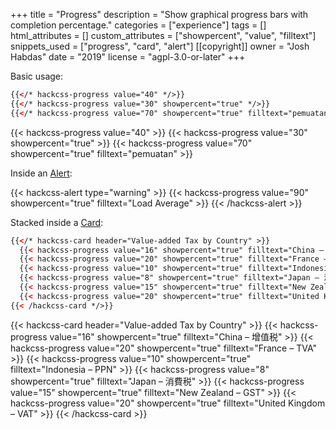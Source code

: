 +++
title = "Progress"
description = "Show graphical progress bars with completion percentage."
categories = ["experience"]
tags = []
html_attributes = []
custom_attributes = ["showpercent", "value", "filltext"]
snippets_used = ["progress", "card", "alert"]
[[copyright]]
  owner = "Josh Habdas"
  date = "2019"
  license = "agpl-3.0-or-later"
+++

Basic usage:

```html
{{</* hackcss-progress value="40" */>}}
{{</* hackcss-progress value="30" showpercent="true" */>}}
{{</* hackcss-progress value="70" showpercent="true" filltext="pemuatan" */>}}
```

{{< hackcss-progress value="40" >}}
{{< hackcss-progress value="30" showpercent="true" >}}
{{< hackcss-progress value="70" showpercent="true" filltext="pemuatan" >}}

Inside an [Alert](../alert):

{{< hackcss-alert type="warning" >}}
  {{< hackcss-progress value="90" showpercent="true" filltext="Load Average" >}}
{{< /hackcss-alert >}}

Stacked inside a [Card](../card):

```html
{{</* hackcss-card header="Value-added Tax by Country" >}}
  {{< hackcss-progress value="16" showpercent="true" filltext="China – 增值税" >}}
  {{< hackcss-progress value="20" showpercent="true" filltext="France – TVA" >}}
  {{< hackcss-progress value="10" showpercent="true" filltext="Indonesia – PPN" >}}
  {{< hackcss-progress value="8" showpercent="true" filltext="Japan – 消費税" >}}
  {{< hackcss-progress value="15" showpercent="true" filltext="New Zealand – GST" >}}
  {{< hackcss-progress value="20" showpercent="true" filltext="United Kingdom – VAT" >}}
{{< /hackcss-card */>}}
```

{{< hackcss-card header="Value-added Tax by Country" >}}
  {{< hackcss-progress value="16" showpercent="true" filltext="China – 增值税" >}}
  {{< hackcss-progress value="20" showpercent="true" filltext="France – TVA" >}}
  {{< hackcss-progress value="10" showpercent="true" filltext="Indonesia – PPN" >}}
  {{< hackcss-progress value="8" showpercent="true" filltext="Japan – 消費税" >}}
  {{< hackcss-progress value="15" showpercent="true" filltext="New Zealand – GST" >}}
  {{< hackcss-progress value="20" showpercent="true" filltext="United Kingdom – VAT" >}}
{{< /hackcss-card >}}
